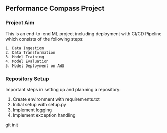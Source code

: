 ## Performance Compass Project

### Project Aim

This is an end-to-end ML project including deployment with CI/CD Pipeline which consists of the following steps: 

    1. Data Ingestion
    2. Data Transformation
    3. Model Training
    4. Model Evaluation
    5. Model Deployment on AWS


### Repository Setup

Important steps in setting up and planning a repository: 

1. Create environment with requirements.txt
2. Initial setup with setup.py 
3. Implement logging
4. Implement exception handling

git init
